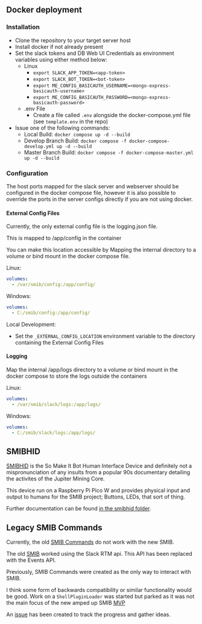 ## Docker deployment
### Installation
- Clone the repository to your target server host
- Install docker if not already present
- Set the slack tokens and DB Web UI Credentials as environment variables using either method below:
  - Linux
    - `export SLACK_APP_TOKEN=<app-token>`
    - `export SLACK_BOT_TOKEN=<bot-token>`
    - `export ME_CONFIG_BASICAUTH_USERNAME=<mongo-express-basicauth-username>`
    - `export ME_CONFIG_BASICAUTH_PASSWORD=<mongo-express-basicauth-password>`
  - .env File
    - Create a file called `.env` alongside the docker-compose.yml file (see `template.env` in the repo)
- Issue one of the following commands:
  - Local Build: `docker compose up -d --build`
  - Develop Branch Build: `docker compose -f docker-compose-develop.yml up -d --build`
  - Master Branch Build: `docker compose -f docker-compose-master.yml up -d --build`


### Configuration
The host ports mapped for the slack server and webserver should be configured in the docker compose file, however it is also possible to override the ports in the server configs directly if you are not using docker.

#### External Config Files
Currently, the only external config file is the logging.json file.

This is mapped to /app/config in the container

You can make this location accessible by Mapping the internal directory to a volume or bind mount in the docker compose file.

Linux:
```yaml
volumes:
  - /var/smib/config:/app/config/
```

Windows:
```yaml
volumes:
  - C:/smib/config:/app/config/
```

Local Development:
- Set the `_EXTERNAL_CONFIG_LOCATION` environment variable to the directory containing the External Config Files

#### Logging
Map the internal /app/logs directory to a volume or bind mount in the docker compose to store the logs outside the containers

Linux:
```yaml
volumes:
  - /var/smib/slack/logs:/app/logs/
```

Windows:
```yaml
volumes:
  - C:/smib/slack/logs:/app/logs/
```

## SMIBHID
[SMIBHID](smibhid/README.md) is the So Make It Bot Human Interface Device and definitely not a mispronunciation of any insults from a popular 90s documentary detailing the activites of the Jupiter Mining Core.

This device run on a Raspberry Pi Pico W and provides physical input and output to humans for the SMIB project; Buttons, LEDs, that sort of thing.

Further documentation can be found [in the smibhid folder](smibhid/).

## Legacy SMIB Commands
Currently, the old [SMIB Commands](https://github.com/somakeit/smib-commands) do not work with the new SMIB.

The old [SMIB](https://github.com/somakeit/smib) worked using the Slack RTM api. This API has been replaced with the Events API. 

Previously, SMIB Commands were created as the only way to interact with SMIB.

I think some form of backwards compatibility or similar functionality would be good. Work on a `ShellPluginLoader` was started but parked as it was not the main focus of the new amped up SMIB [MVP](https://en.wikipedia.org/wiki/Minimum_viable_product)

An [issue](https://github.com/somakeit/S.M.I.B./issues/83) has been created to track the progress and gather ideas.


